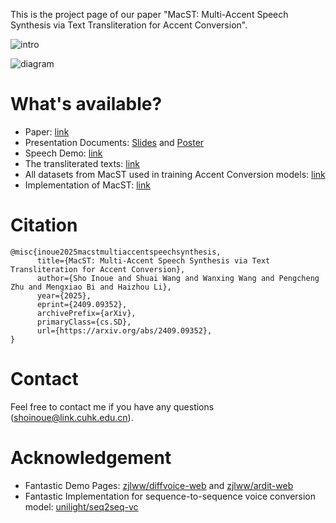 This is the project page of our paper "MacST: Multi-Accent Speech Synthesis via Text Transliteration for Accent Conversion". 

![intro](https://github.com/shinshoji01/MacST-project-page/blob/main/images/intro.png)

![diagram](https://github.com/shinshoji01/MacST-project-page/blob/main/images/diagram.png)

# What's available?
- Paper: [link](https://arxiv.org/abs/2409.09352)
- Presentation Documents: [Slides](https://github.com/shinshoji01/MacST-project-page/blob/main/presentation/slides.pdf) and [Poster](https://github.com/shinshoji01/MacST-project-page/blob/main/presentation/poster.pdf)
- Speech Demo: [link](https://shinshoji01.github.io/MacST-Demo/)
- The transliterated texts: [link](https://github.com/shinshoji01/MacST-project-page/tree/main/transliteration)
- All datasets from MacST used in training Accent Conversion models: [link](https://cuhko365-my.sharepoint.com/:f:/g/personal/222043003_link_cuhk_edu_cn/EoPfpKE-Z3ZIjJeOZZYKXDgBRsJf6WaeonHC--pHhDmgkA?e=ofFZg9)
- Implementation of MacST: [link](https://github.com/shinshoji01/MacST-project-page/tree/main/implementation)

# Citation
```
@misc{inoue2025macstmultiaccentspeechsynthesis,
      title={MacST: Multi-Accent Speech Synthesis via Text Transliteration for Accent Conversion}, 
      author={Sho Inoue and Shuai Wang and Wanxing Wang and Pengcheng Zhu and Mengxiao Bi and Haizhou Li},
      year={2025},
      eprint={2409.09352},
      archivePrefix={arXiv},
      primaryClass={cs.SD},
      url={https://arxiv.org/abs/2409.09352}, 
}
```

# Contact
Feel free to contact me if you have any questions (shoinoue@link.cuhk.edu.cn).

# Acknowledgement
- Fantastic Demo Pages: [zjlww/diffvoice-web](https://github.com/zjlww/diffvoice-web) and [zjlww/ardit-web](https://github.com/zjlww/ardit-web)
- Fantastic Implementation for sequence-to-sequence voice conversion model: [unilight/seq2seq-vc](https://github.com/unilight/seq2seq-vc)
